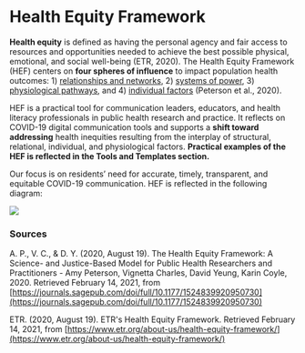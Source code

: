 # Health Equity Framework

**Health equity** is defined as having the personal agency and fair access to resources and opportunities needed to achieve the best possible physical, emotional, and social well-being \(ETR, 2020\). The Health Equity Framework \(HEF\) centers on **four spheres of influence** to impact population health outcomes: 1\) [relationships and networks](relationships-and-networks.md), 2\) [systems of power](systems-of-power.md), 3\) [physiological pathways](physiological-pathways.md), and 4\) [individual factors](individual-factors.md) \(Peterson et al., 2020\).

HEF is a practical tool for communication leaders, educators, and health literacy professionals in public health research and practice. It reflects on COVID-19 digital communication tools and supports a **shift toward addressing** health inequities resulting from the interplay of structural, relational, individual, and physiological factors. **Practical examples of the HEF is reflected in the Tools and Templates section.**

Our focus is on residents’ need for accurate, timely, transparent, and equitable COVID-19 communication. HEF is reflected in the following diagram:

![](https://lh5.googleusercontent.com/TEtjMDgyvOu6nPxvHgHo14yb2iR48ShboBHujVVoo0mKfAPjOJHfpaJrBR0zY94_NXBOEBwbTB1W9hbIChAlAEfxiFLHNpVoxQLFxmAUfSfkUU9TxrT19-BjyC3zLjmTr9X-FrhF)

### **Sources**

A. P., V. C., & D. Y. \(2020, August 19\). The Health Equity Framework: A Science- and Justice-Based Model for Public Health Researchers and Practitioners - Amy Peterson, Vignetta Charles, David Yeung, Karin Coyle, 2020. Retrieved February 14, 2021, from [https://journals.sagepub.com/doi/full/10.1177/1524839920950730](https://journals.sagepub.com/doi/full/10.1177/1524839920950730)

ETR. \(2020, August 19\). ETR's Health Equity Framework. Retrieved February 14, 2021, from [https://www.etr.org/about-us/health-equity-framework/](https://www.etr.org/about-us/health-equity-framework/)   


